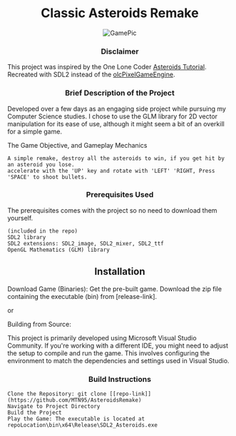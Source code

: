 # <div align="center">Classic Asteroids Remake </div>



<div align="center">
    <img src="https://github.com/MTN95/AsteroidsRemake/assets/113786893/f0bc66b2-af96-48f2-a67d-a08c0ee18094" alt="GamePic">
</div>


### <div align="center">Disclaimer</div>
This project was inspired by the One Lone Coder [Asteroids Tutorial](https://www.youtube.com/watch?v=QgDR8LrRZhk).
Recreated with SDL2 instead of the [olcPixelGameEngine](https://github.com/OneLoneCoder/olcPixelGameEngine).



### <div align="center">Brief Description of the Project </div>
Developed over a few days as an engaging side project while pursuing my Computer Science studies.
I chose to use the GLM library for 2D vector manipulation for its ease of use, although it might seem a bit of an overkill for a simple game. 

The Game Objective, and Gameplay Mechanics

    A simple remake, destroy all the asteroids to win, if you get hit by an asteroid you lose. 
    accelerate with the 'UP' key and rotate with 'LEFT' 'RIGHT, Press 'SPACE' to shoot bullets.   


### <div align="center">Prerequisites Used</div>

The prerequisites comes with the project so no need to download them yourself.

    (included in the repo)
    SDL2 library
    SDL2 extensions: SDL2_image, SDL2_mixer, SDL2_ttf
    OpenGL Mathematics (GLM) library 

## <div align="center">Installation</div>

Download Game (Binaries): Get the pre-built game. Download the zip file containing the executable (bin) from [release-link].

or

Building from Source:

This project is primarily developed using Microsoft Visual Studio Community. 
If you're working with a different IDE, you might need to adjust the setup to compile and run the game. 
This involves configuring the environment to match the dependencies and settings used in Visual Studio.

### <div align="center">Build Instructions</div>

    Clone the Repository: git clone [[repo-link]](https://github.com/MTN95/AsteroidsRemake)
    Navigate to Project Directory
    Build the Project
    Play the Game: The executable is located at repoLocation\bin\x64\Release\SDL2_Asteroids.exe

